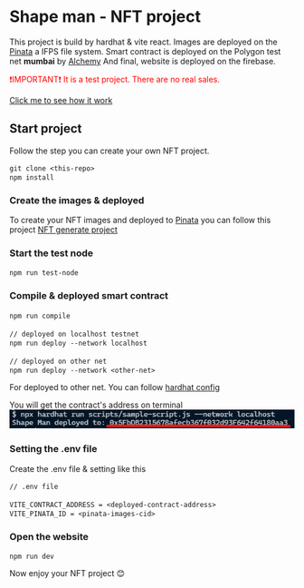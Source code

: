 # Shape man - NFT project

This project is build by hardhat & vite react.
Images are deployed on the [Pinata](https://www.pinata.cloud/) a IFPS file system.
Smart contract is deployed on the Polygon test net **mumbai** by [Alchemy](https://www.alchemy.com/)
And final, website is deployed on the firebase.


<span style="color:red">❗IMPORTANT❗ It is a test project. There are no real sales. </span>


[Click me to see how it work](https://shape-man.okesseko.tk/)

## Start project
Follow the step you can create your own NFT project.

```
git clone <this-repo>
npm install
```

### Create the images & deployed
To create your NFT images and deployed to [Pinata](https://www.pinata.cloud/) you can follow this project  [NFT generate project](https://github.com/okesseko/nft-art-generator)

### Start the test node
```
npm run test-node
```

### Compile & deployed smart contract

```
npm run compile

// deployed on localhost testnet
npm run deploy --network localhost

// deployed on other net
npm run deploy --network <other-net>

```
For deployed to other net. You can follow [hardhat config](https://hardhat.org/config/)

You will get the contract's address on terminal
![deployed contract](./doc/contract-deploy.png)


### Setting the .env file
Create the .env file & setting like this
```
// .env file

VITE_CONTRACT_ADDRESS = <deployed-contract-address>
VITE_PINATA_ID = <pinata-images-cid>
```


### Open the website
```
npm run dev
```

Now enjoy your NFT project 😊
